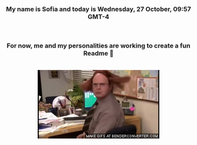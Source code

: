 


<div align="center">
<h3 >My name is Sofia and today is Wednesday, 27 October, 09:57 GMT-4</h3><br>
<h3 >For now, me and my personalities are working to create a fun Readme 👋
</h3><br>
<img src='img/dwight.gif' alt='working...'/>
</div>
